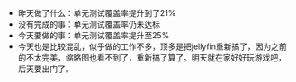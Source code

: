 - 昨天做了什么：单元测试覆盖率提升到了21%
- 没有完成的事：单元测试覆盖率仍未达标
- 今天要做的事：单元测试覆盖率提升至25%
- 今天也是比较混乱，似乎做的工作不多，顶多是把jellyfin重新搞了，因为之前的不太完美，缩略图也看不到了，重新搞了算了。明天就在家好好玩游戏吧，后天要出门了。